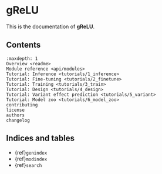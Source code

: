 # gReLU

This is the documentation of **gReLU**.

## Contents

```{toctree}
:maxdepth: 1
Overview <readme>
Module reference <api/modules>
Tutorial: Inference <tutorials/1_inference>
Tutorial: Fine-tuning <tutorials/2_finetune>
Tutorial: Training <tutorials/3_train>
Tutorial: Design <tutorials/4_design>
Tutorial: Variant effect prediction <tutorials/5_variant>
Tutorial: Model zoo <tutorials/6_model_zoo>
contributing
license
authors
changelog
```

## Indices and tables

* {ref}`genindex`
* {ref}`modindex`
* {ref}`search`
